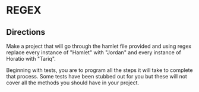 # REGEX

## Directions

Make a project that will go through the hamlet file provided and using regex replace every instance of "Hamlet" with "Jordan" and every instance of Horatio with "Tariq".

Beginning with tests, you are to program all the steps it will take to complete that process. 
Some tests have been stubbed out for you but these will not cover all the methods you should have in your project.

